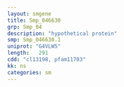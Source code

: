 ```yaml
---
layout: smgene
title: Smp_046630
grp: Smp_04
description: "hypothetical protein"
smp: Smp_046630.1
uniprot: "G4VLW5"
length:   291
cdd: "cl13198, pfam11703"
kk: ns
categories: sm
---
```

